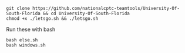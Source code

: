 ```
git clone https://github.com/nationalcptc-teamtools/University-Of-South-Florida && cd University-Of-South-Florida
chmod +x ./letsgo.sh && ./letsgo.sh
```

Run these with bash
```
bash else.sh
bash windows.sh
```